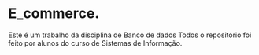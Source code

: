 # E_commerce.

Este é um trabalho da disciplina de Banco de dados
Todos o repositorio foi feito por alunos do curso de Sistemas de Informação.
